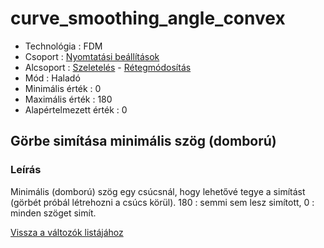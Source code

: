 # curve\_smoothing\_angle\_convex

* Technológia : FDM
* Csoport : [Nyomtatási beállítások](../../konfig/print_settings.md)
* Alcsoport : [Szeletelés](../../konfig/print_settings.md#szeleteles) - [Rétegmódosítás](../../konfig/print_settings.md#retegmodositas)
* Mód : Haladó
* Minimális érték : 0
* Maximális érték : 180 
* Alapértelmezett érték : 0

## Görbe simítása minimális szög \(domború\)

### Leírás

Minimális \(domború\) szög egy csúcsnál, hogy lehetővé tegye a simítást \(görbét próbál létrehozni a csúcs körül\). 180 : semmi sem lesz simított, 0 : minden szöget simít.

[Vissza a változók listájához](./)

